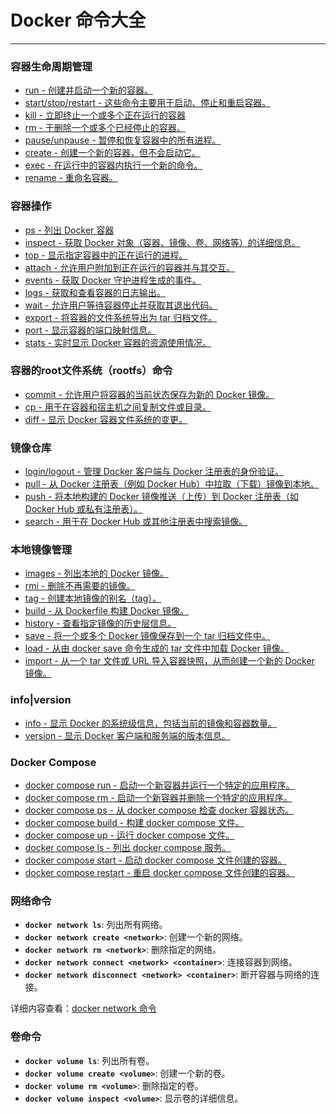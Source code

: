 # Docker 命令大全

---

### 容器生命周期管理

- [run - 创建并启动一个新的容器。](https://www.runoob.com/docker/docker-run-command.html)
- [start/stop/restart - 这些命令主要用于启动、停止和重启容器。](https://www.runoob.com/docker/docker-start-stop-restart-command.html)
- [kill - 立即终止一个或多个正在运行的容器](https://www.runoob.com/docker/docker-kill-command.html)
- [rm - 于删除一个或多个已经停止的容器。](https://www.runoob.com/docker/docker-rm-command.html)
- [pause/unpause - 暂停和恢复容器中的所有进程。](https://www.runoob.com/docker/docker-pause-unpause-command.html)
- [create - 创建一个新的容器，但不会启动它。](https://www.runoob.com/docker/docker-create-command.html)
- [exec - 在运行中的容器内执行一个新的命令。](https://www.runoob.com/docker/docker-exec-command.html)
- [rename - 重命名容器。](https://www.runoob.com/docker/docker-rename-command.html)

### 容器操作

- [ps - 列出 Docker 容器](https://www.runoob.com/docker/docker-ps-command.html)
- [inspect - 获取 Docker 对象（容器、镜像、卷、网络等）的详细信息。](https://www.runoob.com/docker/docker-inspect-command.html)
- [top - 显示指定容器中的正在运行的进程。](https://www.runoob.com/docker/docker-top-command.html)
- [attach - 允许用户附加到正在运行的容器并与其交互。](https://www.runoob.com/docker/docker-attach-command.html)
- [events - 获取 Docker 守护进程生成的事件。](https://www.runoob.com/docker/docker-events-command.html)
- [logs - 获取和查看容器的日志输出。](https://www.runoob.com/docker/docker-logs-command.html)
- [wait - 允许用户等待容器停止并获取其退出代码。](https://www.runoob.com/docker/docker-wait-command.html)
- [export - 将容器的文件系统导出为 tar 归档文件。](https://www.runoob.com/docker/docker-export-command.html)
- [port - 显示容器的端口映射信息。](https://www.runoob.com/docker/docker-port-command.html)
- [stats - 实时显示 Docker 容器的资源使用情况。](https://www.runoob.com/docker/docker-stats-command.html)

### 容器的root文件系统（rootfs）命令

- [commit - 允许用户将容器的当前状态保存为新的 Docker 镜像。](https://www.runoob.com/docker/docker-commit-command.html)
- [cp - 用于在容器和宿主机之间复制文件或目录。](https://www.runoob.com/docker/docker-cp-command.html)
- [diff - 显示 Docker 容器文件系统的变更。](https://www.runoob.com/docker/docker-diff-command.html)

### 镜像仓库

- [login/logout - 管理 Docker 客户端与 Docker 注册表的身份验证。](https://www.runoob.com/docker/docker-login-command.html)
- [pull - 从 Docker 注册表（例如 Docker Hub）中拉取（下载）镜像到本地。](https://www.runoob.com/docker/docker-pull-command.html)
- [push - 将本地构建的 Docker 镜像推送（上传）到 Docker 注册表（如 Docker Hub 或私有注册表）。](https://www.runoob.com/docker/docker-push-command.html)
- [search - 用于在 Docker Hub 或其他注册表中搜索镜像。](https://www.runoob.com/docker/docker-search-command.html)

### 本地镜像管理

- [images - 列出本地的 Docker 镜像。](https://www.runoob.com/docker/docker-images-command.html)
- [rmi - 删除不再需要的镜像。](https://www.runoob.com/docker/docker-rmi-command.html)
- [tag - 创建本地镜像的别名（tag）。](https://www.runoob.com/docker/docker-tag-command.html)
- [build - 从 Dockerfile 构建 Docker 镜像。](https://www.runoob.com/docker/docker-build-command.html)
- [history - 查看指定镜像的历史层信息。](https://www.runoob.com/docker/docker-history-command.html)
- [save - 将一个或多个 Docker 镜像保存到一个 tar 归档文件中。](https://www.runoob.com/docker/docker-save-command.html)
- [load - 从由 docker save 命令生成的 tar 文件中加载 Docker 镜像。](https://www.runoob.com/docker/docker-load-command.html)
- [import - 从一个 tar 文件或 URL 导入容器快照，从而创建一个新的 Docker 镜像。](https://www.runoob.com/docker/docker-import-command.html)

### info|version

- [info - 显示 Docker 的系统级信息，包括当前的镜像和容器数量。](https://www.runoob.com/docker/docker-info-command.html)
- [version - 显示 Docker 客户端和服务端的版本信息。](https://www.runoob.com/docker/docker-version-command.html)

### Docker Compose

- [docker compose run - 启动一个新容器并运行一个特定的应用程序。](https://www.runoob.com/docker/docker-compose-run-command.html)
- [docker compose rm - 启动一个新容器并删除一个特定的应用程序。](https://www.runoob.com/docker/docker-compose-rm-command.html)
- [docker compose ps - 从 docker compose 检查 docker 容器状态。](https://www.runoob.com/docker/docker-compose-ps-command.html)
- [docker compose build - 构建 docker compose 文件。](https://www.runoob.com/docker/docker-compose-bulid-command.html)
- [docker compose up - 运行 docker compose 文件。](https://www.runoob.com/docker/docker-compose-up-command.html)
- [docker compose ls - 列出 docker compose 服务。](https://www.runoob.com/docker/docker-compose-ls-command.html)
- [docker compose start - 启动 docker compose 文件创建的容器。](https://www.runoob.com/docker/docker-compose-start-command.html)
- [docker compose restart - 重启 docker compose 文件创建的容器。](https://www.runoob.com/docker/docker-compose-restart-command.html)

### 网络命令

- **`docker network ls`**: 列出所有网络。
- **`docker network create <network>`**: 创建一个新的网络。
- **`docker network rm <network>`**: 删除指定的网络。
- **`docker network connect <network> <container>`**: 连接容器到网络。
- **`docker network disconnect <network> <container>`**: 断开容器与网络的连接。

详细内容查看：[docker network 命令](https://www.runoob.com/docker/docker-network-command.html%22)

### 卷命令

- **`docker volume ls`**: 列出所有卷。
- **`docker volume create <volume>`**: 创建一个新的卷。
- **`docker volume rm <volume>`**: 删除指定的卷。
- **`docker volume inspect <volume>`**: 显示卷的详细信息。